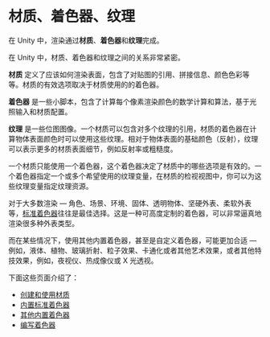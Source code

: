 <!-- > [Materials, Shaders & Textures](http://docs.unity3d.com/Manual/Shaders.html) -->

<!-- Unity Manual > Graphics > Graphics Overview > Materials, Shaders & Textures -->

<!-- # Materials, Shaders & Textures -->
# 材质、着色器、纹理

<!-- Rendering in Unity is done with **Materials**, **Shaders** and **Textures**. -->
在 Unity 中，渲染通过**材质**、**着色器**和**纹理**完成。

<!-- There is a close relationship between Materials, Shaders and Textures in Unity. -->
在 Unity 中，材质、着色器和纹理之间的关系非常紧密。

<!-- **Materials** are definitions of how a surface should be rendered, including references to textures used, tiling information, colour tints and more. The available options for a material depend on which shader the material is using. -->
**材质** 定义了应该如何渲染表面，包含了对贴图的引用、拼接信息、颜色色彩等等。材质的有效选项取决于材质使用的的着色器。

<!-- **Shaders** are small scripts that contain the mathematical calculations and algorithms for calculating the colour of each pixel rendered, based on the lighting input and the Material configuration. -->
**着色器** 是一些小脚本，包含了计算每个像素渲染颜色的数学计算和算法，基于光照输入和材质配置。

<!-- **Textures** are bitmap images. A Material may contain references to textures, so that the Material’s shader can use the textures while calculating the surface colour of an object. In addition to basic colour (albedo) of an obejct’s surface, textures can represent many other aspects of a material’s surface such as its reflectivity or roughness. -->
**纹理** 是一些位图图像。一个材质可以包含对多个纹理的引用，材质的着色器在计算物体表面颜色时可以使用这些纹理。相对于物体表面的基础颜色（反射），纹理可以表示更多的材质表面细节，例如反射率或粗糙度。

<!-- A material specifies one specific shader to use, and the shader used determines which options are available in the material. A shader specifies one or more textures variables that it expects to use, and the Material Inspector in Unity allows you to assign your own texture assets to these these texture variables. -->
一个材质只能使用一个着色器，这个着色器决定了材质中的哪些选项是有效的。一个着色器指定一个或多个希望使用的纹理变量，在材质的检视视图中，你可以为这些纹理变量指定纹理资源。

<!-- For most normal rendering - by which we mean characters, scenery, environments, solid and transparent objects, hard and soft surfaces etc., the [Standard Shader](http://docs.unity3d.com/Manual/shader-StandardShader.html) is usually the best choice. This is a highly customisable shader which is capable of rendering many types of surface in a highly realistic way. -->
对于大多数渲染 — 角色、场景、环境、固体、透明物体、坚硬外表、柔软外表等，[标准着色器](http://docs.unity3d.com/Manual/shader-StandardShader.html)往往是最佳选择。这是一种可高度定制的着色器，可以非常逼真地渲染很多种外表类型。

<!-- There are other situations where a different built-in shader, or even a custom written shader might be appropriate - such as liquids, foliage, refractive glass, particle effects, cartoony, illustrative or other artistic effects, or other special effects like night vision, heat vision or x-ray vision, etc. -->
而在某些情况下，使用其他内置着色器，甚至是自定义着色器，可能更加合适 — 例如，液体、植物、玻璃折射、粒子效果、卡通化或者其他艺术效果，或者其他特技效果，例如，夜视仪、热成像仪或 X 光透视。

<!-- The following pages describe: -->
下面这些页面介绍了：

<!-- 
* [Creating and Using Materials.](http://docs.unity3d.com/Manual/Materials.html)
* [The Built-in Standard Shader.](http://docs.unity3d.com/Manual/shader-StandardShader.html)
* [Other built-in Shaders.](http://docs.unity3d.com/Manual/Built-inShaderGuide.html)
* [Writing Your Own Shaders.](http://docs.unity3d.com/Manual/ShadersOverview.html)
 -->
* [创建和使用材质](http://docs.unity3d.com/Manual/Materials.html)
* [内置标准着色器](http://docs.unity3d.com/Manual/shader-StandardShader.html)
* [其他内置着色器](http://docs.unity3d.com/Manual/Built-inShaderGuide.html)
* [编写着色器](http://docs.unity3d.com/Manual/ShadersOverview.html)
